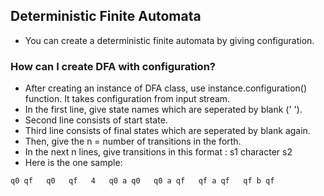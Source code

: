 ## Deterministic Finite Automata

- You can create a deterministic finite automata by giving configuration.

### How can I create DFA with configuration?

- After creating an instance of DFA class, use instance.configuration() function. It takes configuration from input stream.
- In the first line, give state names which are seperated by blank (' ').
- Second line consists of start state.
- Third line consists of final states which are seperated by blank again.
- Then, give the n = number of transitions in the forth.
- In the next n lines, give transitions in this format : s1 character s2
- Here is the one sample:

`q0 qf  
q0  
qf  
4  
q0 a q0  
q0 a qf  
qf a qf  
qf b qf`
